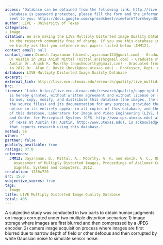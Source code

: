 ```yaml
---
access: 'Database can be obtained from the following link: http://live.ece.utexas.edu/research/quality/LIVEmultidistortiondatabase.rar
  Database is password protected, please fill the form and the information will be
  sent to you: https://docs.google.com/spreadsheet/viewform?formkey=dG1UVURtbDI4Qk8ybHpjTDQwMjBfNHc6MA#gid=0'
author: LIVE - University of Texas
categories:
- Image
citation: We are making the LIVE Multiply Distorted Image Quality Database available
  to the research community free of charge. If you use this database in your research,
  we kindly ask that you reference our papers listed below [JMM12].
contact_email: null
contact_name: Dinesh Jayaraman (dinesh.jayaraman123@gmail.com) - Graduate student
  UT Austin in 2012 Anish Mittal (mittal.anish@gmail.com) - Graduate student at UT
  Austin Dr. Anush K. Moorthy (anushmoorthy@gmail.com) - Graduated from UT Austin
  in 2012 Dr. Alan C. Bovik (bovik@ece.utexas.edu) - Professor, Dept. of ECE, UT Austin
database: LIVE Multiply Distorted Image Quality Database
excerpt: ''
external_link: http://live.ece.utexas.edu/research/quality/live_multidistortedimage.html
hrc: ''
license: 'Link: http://live.ece.utexas.edu/research/quality/copyright.htm Permission
  is hereby granted, without written agreement and without license or royalty fees,
  to use, copy, modify, and distribute this database (the images, the results and
  the source files) and its documentation for any purpose, provided that the copyright
  notice in its entirety appear in all copies of this database, and the original source
  of this database, Laboratory for Image and Video Engineering (LIVE, http://live.ece.utexas.edu)
  and Center for Perceptual Systems (CPS, http://www.cps.utexas.edu) at the University
  of Texas at Austin (UT Austin, http://www.utexas.edu), is acknowledged in any publication
  that reports research using this database.'
method: SS
other: ''
partner: false
publicly_available: true
ratings: 37.0
references:
  JMM12: Jayaraman, D., Mittal, A., Moorthy, A. K. and Bovik, A. C., Objective Quality
    Assessment of Multiply Distorted Images, Proceedings of Asilomar Conference on
    Signals, Systems and Computers, 2012.
resolution: 1280x720
src: 15.0
subjective_scores: true
tags:
- Image
title: LIVE Multiply Distorted Image Quality Database
total: 405
---
```


A subjective study was conducted in two parts to obtain human judgments on images corrupted under two multiple distortion scenarios: 1) image storage where images are first blurred and then compressed by a JPEG encoder. 2) camera image acquisition process where images are first blurred due to narrow depth of field or other defocus and then corrupted by white Gaussian noise to simulate sensor noise.